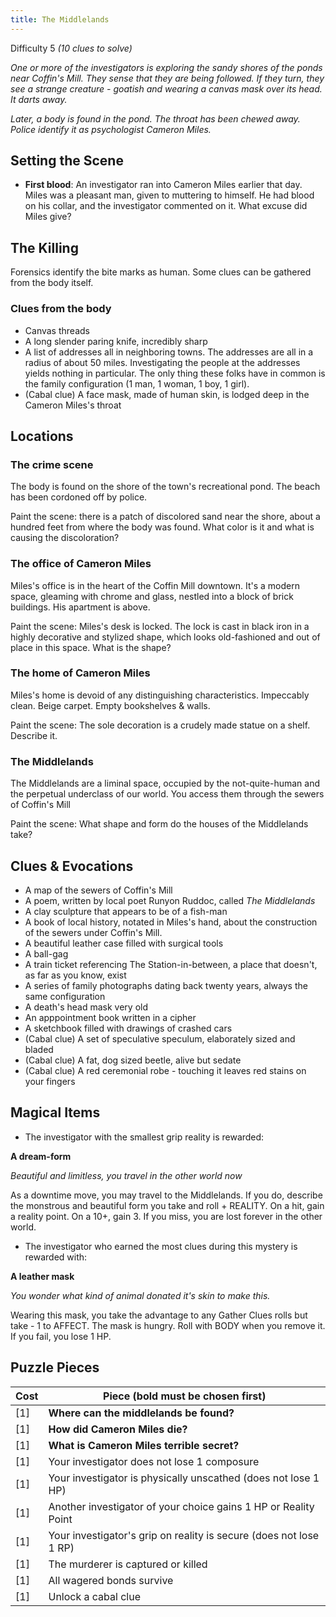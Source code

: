 ```yaml
---
title: The Middlelands
---
```


Difficulty 5
_(10 clues to solve)_

_One or more of the investigators is exploring the sandy shores of the ponds near Coffin's Mill. They sense that they are being followed. If they turn, they see a strange creature - goatish and wearing a canvas mask over its head. It darts away._

_Later, a body is found in the pond. The throat has been chewed away. Police identify it as psychologist Cameron Miles._

## Setting the Scene

- **First blood**: An investigator ran into Cameron Miles earlier that day. Miles was a pleasant man, given to muttering to himself. He had blood on his collar, and the investigator commented on it. What excuse did Miles give?

## The Killing

Forensics identify the bite marks as human.
Some clues can be gathered from the body itself.

### Clues from the body

- Canvas threads
- A long slender paring knife, incredibly sharp
- A list of addresses all in neighboring towns. The addresses are all in a radius of about 50 miles. Investigating the people at the addresses yields nothing in particular. The only thing these folks have in common is the family configuration (1 man, 1 woman, 1 boy, 1 girl).
- (Cabal clue) A face mask, made of human skin, is lodged deep in the Cameron Miles's throat

## Locations

### The crime scene

The body is found on the shore of the town's recreational pond. The beach has been cordoned off by police.

Paint the scene: there is a patch of discolored sand near the shore, about a hundred feet from where the body was found. What color is it and what is causing the discoloration?

### The office of Cameron Miles

Miles's office is in the heart of the Coffin Mill downtown. It's a modern space, gleaming with chrome and glass, nestled into a block of brick buildings. His apartment is above.

Paint the scene: Miles's desk is locked. The lock is cast in black iron in a highly decorative and stylized shape, which looks old-fashioned and out of place in this space. What is the shape?

### The home of Cameron Miles

Miles's home is devoid of any distinguishing characteristics. Impeccably clean. Beige carpet. Empty bookshelves & walls.

Paint the scene: The sole decoration is a crudely made statue on a shelf. Describe it.

### The Middlelands

The Middlelands are a liminal space, occupied by the not-quite-human and the perpetual underclass of our world. You access them through the sewers of Coffin's Mill

Paint the scene: What shape and form do the houses of the Middlelands take?

## Clues & Evocations

- A map of the sewers of Coffin's Mill
- A poem, written by local poet Runyon Ruddoc, called _The Middlelands_
- A clay sculpture that appears to be of a fish-man
- A book of local history, notated in Miles's hand, about the construction of the sewers under Coffin's Mill.
- A beautiful leather case filled with surgical tools
- A ball-gag
- A train ticket referencing The Station-in-between, a place that doesn't, as far as you know, exist
- A series of family photographs dating back twenty years, always the same configuration
- A death's head mask very old
- An apppointment book written in a cipher
- A sketchbook filled with drawings of crashed cars
- (Cabal clue) A set of speculative speculum, elaborately sized and bladed
- (Cabal clue) A fat, dog sized beetle, alive but sedate
- (Cabal clue) A red ceremonial robe - touching it leaves red stains on your fingers

## Magical Items

- The investigator with the smallest grip reality is rewarded:

**A dream-form**

_Beautiful and limitless, you travel in the other world now_

As a downtime move, you may travel to the Middlelands. If you do, describe the monstrous and beautiful form you take and roll + REALITY. On a hit, gain a reality point. On a 10+, gain 3. If you miss, you are lost forever in the other world.

- The investigator who earned the most clues during this mystery is rewarded with:

**A leather mask**

_You wonder what kind of animal donated it's skin to make this._

Wearing this mask, you take the advantage to any Gather Clues rolls but take - 1 to AFFECT. The mask is hungry. Roll with BODY when you remove it. If you fail, you lose 1 HP.

## Puzzle Pieces

| Cost | Piece (bold must be chosen first)                                  |
| ---- | ------------------------------------------------------------------ |
| [1]  | **Where can the middlelands be found?**                            |
| [1]  | **How did Cameron Miles die?**                                     |
| [1]  | **What is Cameron Miles terrible secret?**                         |
| [1]  | Your investigator does not lose 1 composure                        |
| [1]  | Your investigator is physically unscathed (does not lose 1 HP)     |
| [1]  | Another investigator of your choice gains 1 HP or Reality Point    |
| [1]  | Your investigator's grip on reality is secure (does not lose 1 RP) |
| [1]  | The murderer is captured or killed                                 |
| [1]  | All wagered bonds survive                                          |
| [1]  | Unlock a cabal clue                                                |
